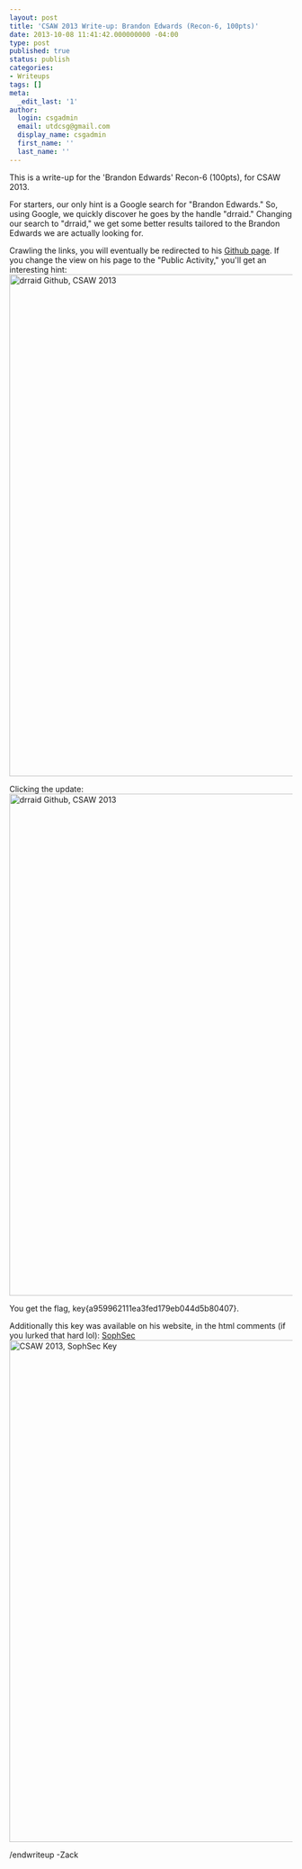 ```yaml
---
layout: post
title: 'CSAW 2013 Write-up: Brandon Edwards (Recon-6, 100pts)'
date: 2013-10-08 11:41:42.000000000 -04:00
type: post
published: true
status: publish
categories:
- Writeups
tags: []
meta:
  _edit_last: '1'
author:
  login: csgadmin
  email: utdcsg@gmail.com
  display_name: csgadmin
  first_name: ''
  last_name: ''
---
```


This is a write-up for the 'Brandon Edwards' Recon-6 (100pts), for CSAW 2013.

For starters, our only hint is a Google search for "Brandon Edwards." So, using Google, we quickly discover he goes by the handle "drraid." Changing our search to "drraid," we get some better results tailored to the Brandon Edwards we are actually looking for.

Crawling the links, you will eventually be redirected to his [Github page](http://github.com/drraid "drraid Github"). If you change the view on his page to the "Public Activity," you'll get an interesting hint:
[<img src="%7B%7B%20site.baseurl%20%7D%7D/assets/Screen-Shot-2013-09-19-at-9.56.06-PM.png" alt="drraid Github, CSAW 2013" class="aligncenter size-full wp-image-401" width="1356" height="892" />](https://csg.utdallas.edu/wp-content/uploads/2013/10/Screen-Shot-2013-09-19-at-9.56.06-PM.png)

Clicking the update:
[<img src="%7B%7B%20site.baseurl%20%7D%7D/assets/Screen-Shot-2013-09-19-at-9.56.17-PM.png" alt="drraid Github, CSAW 2013" class="aligncenter size-full wp-image-403" width="1356" height="892" />](https://csg.utdallas.edu/wp-content/uploads/2013/10/Screen-Shot-2013-09-19-at-9.56.17-PM.png)

You get the flag, key{a959962111ea3fed179eb044d5b80407}.

Additionally this key was available on his website, in the html comments (if you lurked that hard lol): [SophSec](http://sophsec.com "SophSec")
[<img src="%7B%7B%20site.baseurl%20%7D%7D/assets/Screen-Shot-2013-09-29-at-10.37.32-PM.png" alt="CSAW 2013, SophSec Key" class="aligncenter size-full wp-image-404" width="1354" height="892" />](https://csg.utdallas.edu/wp-content/uploads/2013/10/Screen-Shot-2013-09-29-at-10.37.32-PM.png)

/endwriteup
-Zack
